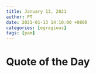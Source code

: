 ```yaml
---
title: January 13, 2021
author: PT
date: 2021-01-13 14:10:00 +0800
categories: [egregious]
tags: [pam]
---
```


# Quote of the Day

